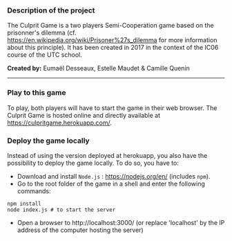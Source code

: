 ### Description of the project
The Culprit Game is a two players Semi-Cooperation game based on the prisonner's dilemma (cf. https://en.wikipedia.org/wiki/Prisoner%27s_dilemma for more information about this principle).
It has been created in 2017 in the context of the IC06 course of the UTC school.

**Created by:** Eumaël Desseaux, Estelle Maudet & Camille Quenin

---

### Play to this game
To play, both players will have to start the game in their web browser.
The Culprit Game is hosted online and directly available at https://culpritgame.herokuapp.com/.

### Deploy the game locally
Instead of using the version deployed at herokuapp, you also have the possibility to deploy the game locally.
To do so, you have to:
* Download and install `Node.js` : https://nodejs.org/en/ (includes `npm`).
* Go to the root folder of the game in a shell and enter the following commands:
```
npm install 
node index.js # to start the server
```
* Open a browser to http://localhost:3000/ (or replace 'localhost' by the IP address of the computer hosting the server)
